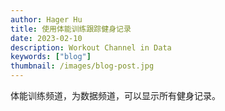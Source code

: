 ```yaml
---
author: Hager Hu
title: 使用体能训练跟踪健身记录
date: 2023-02-10
description: Workout Channel in Data
keywords: ["blog"]
thumbnail: /images/blog-post.jpg
---
```


体能训练频道，为数据频道，可以显示所有健身记录。
